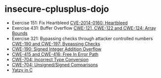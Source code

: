 # insecure-cplusplus-dojo

* Exercise 151: Fix Heartbleed [CVE-2014-0160: Heartbleed](heartbleed/readme.txt)
* Exercise 431: Buffer Overflow [CWE-121, CWE-122 and CWE-124: Array Bounds](string_length/readme.txt)
* Exercise 321: Bypassing checks through attacker controlled numbers [CWE-190 and CWE-197: Bypassing Checks](check_bypass/readme.txt)
* [CWE-190: Signed Integer Addition Overflow](signed_addition_overflow/readme.txt)
* [CWE-415 and CWE-416: Free In Error Path](free_use/readme.txt)
* [CWE-704: Incorrect Type Conversion](type_conversion/readme.txt)
* [CWE-704: Unsigned/Signed Comparisons](comparisons/readme.txt)
* [Yatzy in C](yatzy/readme.txt)
